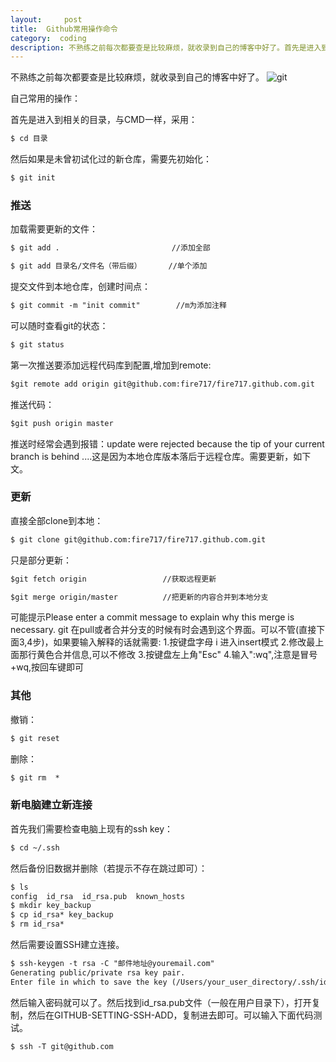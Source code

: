 ```yaml
---
layout:     post
title:  Github常用操作命令
category:  coding
description: 不熟练之前每次都要查是比较麻烦，就收录到自己的博客中好了。首先是进入到相关的目录，与CMD一样...
---
```


不熟练之前每次都要查是比较麻烦，就收录到自己的博客中好了。
![git](http://fire15.com/images/ct/git.jpg)

自己常用的操作：

首先是进入到相关的目录，与CMD一样，采用：


````markdown
$ cd 目录
````


然后如果是未曾初试化过的新仓库，需要先初始化：


````markdown
$ git init  
````


### 推送
加载需要更新的文件：


````markdown
$ git add .                         //添加全部
````


````markdown
$ git add 目录名/文件名（带后缀）      //单个添加
````


提交文件到本地仓库，创建时间点：


````markdown
$ git commit -m "init commit"        //m为添加注释
````


可以随时查看git的状态：


````markdown
$ git status
````


第一次推送要添加远程代码库到配置,增加到remote:


````markdown
$git remote add origin git@github.com:fire717/fire717.github.com.git
````


推送代码：


````markdown
$git push origin master
````


推送时经常会遇到报错：update were rejected because the tip of your current branch is behind ....这是因为本地仓库版本落后于远程仓库。需要更新，如下文。

### 更新
直接全部clone到本地：


````markdown
$ git clone git@github.com:fire717/fire717.github.com.git
````


只是部分更新：


````markdown
$git fetch origin                 //获取远程更新
````


````markdown
$git merge origin/master          //把更新的内容合并到本地分支
````


可能提示Please enter a commit message to explain why this merge is necessary.
git 在pull或者合并分支的时候有时会遇到这个界面。可以不管(直接下面3,4步)，如果要输入解释的话就需要:
1.按键盘字母 i 进入insert模式
2.修改最上面那行黄色合并信息,可以不修改
3.按键盘左上角"Esc"
4.输入":wq",注意是冒号+wq,按回车键即可


### 其他
撤销：


````markdown
$ git reset
````


删除：


````markdown
$ git rm  * 
````


### 新电脑建立新连接
首先我们需要检查电脑上现有的ssh key：


````markdown
$ cd ~/.ssh 
````


然后备份旧数据并删除（若提示不存在跳过即可）：


````markdown
$ ls
config  id_rsa  id_rsa.pub  known_hosts
$ mkdir key_backup
$ cp id_rsa* key_backup
$ rm id_rsa*
````


然后需要设置SSH建立连接。


````markdown
$ ssh-keygen -t rsa -C "邮件地址@youremail.com"
Generating public/private rsa key pair.
Enter file in which to save the key (/Users/your_user_directory/.ssh/id_rsa):<回车就好>
````


然后输入密码就可以了。然后找到id_rsa.pub文件（一般在用户目录下），打开复制，然后在GITHUB-SETTING-SSH-ADD，复制进去即可。可以输入下面代码测试。


````markdown
$ ssh -T git@github.com
````